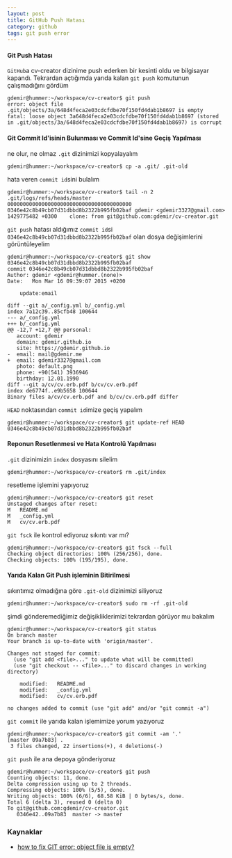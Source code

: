 ```yaml
---
layout: post
title: GitHub Push Hatası
category: github
tags: git push error
---
```


#### Git Push Hatası
`GitHub`a cv-creator dizinime push ederken bir kesinti oldu ve bilgisayar kapandı. Tekrardan açtığımda yarıda kalan `git push` komutunun çalışmadığını gördüm

	gdemir@hummer:~/workspace/cv-creator$ git push
	error: object file .git/objects/3a/648d4feca2e03cdcfdbe70f150fd4dab1b8697 is empty
	fatal: loose object 3a648d4feca2e03cdcfdbe70f150fd4dab1b8697 (stored in .git/objects/3a/648d4feca2e03cdcfdbe70f150fd4dab1b8697) is corrupt

#### Git Commit Id'isinin Bulunması ve Commit Id'sine Geçiş Yapılması

ne olur, ne olmaz `.git` dizinimizi kopyalayalım

	gdemir@hummer:~/workspace/cv-creator$ cp -a .git/ .git-old

hata veren `commit id`sini bulalım

	gdemir@hummer:~/workspace/cv-creator$ tail -n 2 .git/logs/refs/heads/master
	0000000000000000000000000000000000000000 0346e42c8b49cb07d31dbbd8b2322b995fb02baf gdemir <gdemir3327@gmail.com> 1429775482 +0300	clone: from git@github.com:gdemir/cv-creator.git

`git push` hatası aldığımız `commit id`si `0346e42c8b49cb07d31dbbd8b2322b995fb02baf` olan dosya değişimlerini görüntüleyelim

	gdemir@hummer:~/workspace/cv-creator$ git show 0346e42c8b49cb07d31dbbd8b2322b995fb02baf
	commit 0346e42c8b49cb07d31dbbd8b2322b995fb02baf
	Author: gdemir <gdemir@hummer.(none)>
	Date:   Mon Mar 16 09:39:07 2015 +0200

	    update:email

	diff --git a/_config.yml b/_config.yml
	index 7a12c39..85cfb48 100644
	--- a/_config.yml
	+++ b/_config.yml
	@@ -12,7 +12,7 @@ personal:
	   account: gdemir
	   domain: gdemir.github.io
	   site: https://gdemir.github.io
	-  email: mail@gdemir.me
	+  email: gdemir3327@gmail.com
	   photo: default.png
	   phone: +90(541) 3936946
	   birthday: 12.01.1990
	diff --git a/cv/cv.erb.pdf b/cv/cv.erb.pdf
	index de6774f..e9b5658 100644
	Binary files a/cv/cv.erb.pdf and b/cv/cv.erb.pdf differ

`HEAD` noktasından `commit id`imize geçiş yapalım

	gdemir@hummer:~/workspace/cv-creator$ git update-ref HEAD 0346e42c8b49cb07d31dbbd8b2322b995fb02baf

#### Reponun Resetlenmesi ve Hata Kontrolü Yapılması

`.git` dizinimizin `index` dosyasını silelim

	gdemir@hummer:~/workspace/cv-creator$ rm .git/index

resetleme işlemini yapıyoruz

	gdemir@hummer:~/workspace/cv-creator$ git reset
	Unstaged changes after reset:
	M	README.md
	M	_config.yml
	M	cv/cv.erb.pdf

`git fsck` ile kontrol ediyoruz sıkıntı var mı?

	gdemir@hummer:~/workspace/cv-creator$ git fsck --full
	Checking object directories: 100% (256/256), done.
	Checking objects: 100% (195/195), done.

#### Yarıda Kalan Git Push işleminin Bitirilmesi

sıkıntımız olmadığına göre `.git-old` dizinimizi siliyoruz

	gdemir@hummer:~/workspace/cv-creator$ sudo rm -rf .git-old

şimdi gönderemediğimiz değişikliklerimizi tekrardan görüyor mu bakalım

	gdemir@hummer:~/workspace/cv-creator$ git status 
	On branch master
	Your branch is up-to-date with 'origin/master'.

	Changes not staged for commit:
	  (use "git add <file>..." to update what will be committed)
	  (use "git checkout -- <file>..." to discard changes in working directory)

		modified:   README.md
		modified:   _config.yml
		modified:   cv/cv.erb.pdf

	no changes added to commit (use "git add" and/or "git commit -a")

`git commit` ile yarıda kalan işlemimize yorum yazıyoruz

	gdemir@hummer:~/workspace/cv-creator$ git commit -am '.'
	[master 09a7b83] .
	 3 files changed, 22 insertions(+), 4 deletions(-)

`git push` ile ana depoya gönderiyoruz

	gdemir@hummer:~/workspace/cv-creator$ git push
	Counting objects: 11, done.
	Delta compression using up to 2 threads.
	Compressing objects: 100% (5/5), done.
	Writing objects: 100% (6/6), 68.58 KiB | 0 bytes/s, done.
	Total 6 (delta 3), reused 0 (delta 0)
	To git@github.com:gdemir/cv-creator.git
	   0346e42..09a7b83  master -> master

### Kaynaklar

- [how to fix GIT error: object file is empty?](http://stackoverflow.com/questions/11706215/how-to-fix-git-error-object-file-is-empty?answertab=votes#tab-top)
